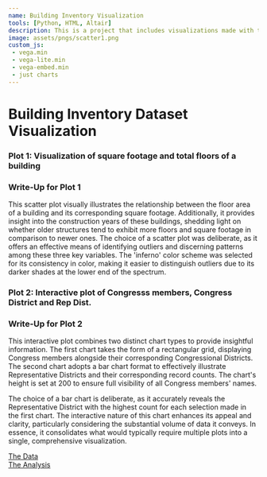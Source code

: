 ```yaml
---
name: Building Inventory Visualization
tools: [Python, HTML, Altair]
description: This is a project that includes visualizations made with the buildings inventory dataset. 
image: assets/pngs/scatter1.png
custom_js:
 - vega.min
 - vega-lite.min
 - vega-embed.min
 - just charts
---
```



# Building Inventory Dataset Visualization

### Plot 1: Visualization of square footage and total floors of a building 

<vegachart schema-url="{{ site.baseurl }}/assets/json/scatter1.json" style="width: 100%"></vegachart>

### Write-Up for Plot 1

This scatter plot visually illustrates the relationship between the floor area of a building and its corresponding square footage. Additionally, it provides insight into the construction years of these buildings, shedding light on whether older structures tend to exhibit more floors and square footage in comparison to newer ones. The choice of a scatter plot was deliberate, as it offers an effective means of identifying outliers and discerning patterns among these three key variables. The 'inferno' color scheme was selected for its consistency in color, making it easier to distinguish outliers due to its darker shades at the lower end of the spectrum.

### Plot 2: Interactive plot of Congresss members, Congress District and Rep Dist. 

<vegachart schema-url="{{ site.baseurl }}/assets/json/altair_mobility_local_dashboard.json" style="width: 100%"></vegachart>

### Write-Up for Plot 2

This interactive plot combines two distinct chart types to provide insightful information. The first chart takes the form of a rectangular grid, displaying Congress members alongside their corresponding Congressional Districts. The second chart adopts a bar chart format to effectively illustrate Representative Districts and their corresponding record counts. The chart's height is set at 200 to ensure full visibility of all Congress members' names.

The choice of a bar chart is deliberate, as it accurately reveals the Representative District with the highest count for each selection made in the first chart. The interactive nature of this chart enhances its appeal and clarity, particularly considering the substantial volume of data it conveys. In essence, it consolidates what would typically require multiple plots into a single, comprehensive visualization.

<div class='left'>
<a class="m-1 btn btn-outline-primary btn-2 " href="https://github.com/harishr03/harishr03.github.io/blob/main/assets/json/altair_mobility_local_dashboard.json">
The Data
</a>
</div>

<div class="right">
<a class="m-1 btn btn-outline-primary btn-2 " href="https://github.com/harishr03/harishr03.github.io/blob/main/python_notebooks/HW8.ipynb">
The Analysis
</a>
</div>